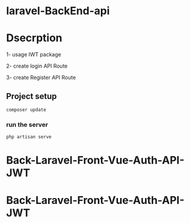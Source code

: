 # laravel-BackEnd-api

# Dsecrption

1- usage IWT package </br>

2- create login API Route

3- create Register API Route



## Project setup

```
composer update
```

### run the server

```
php artisan serve
```
# Back-Laravel-Front-Vue-Auth-API-JWT
# Back-Laravel-Front-Vue-Auth-API-JWT
